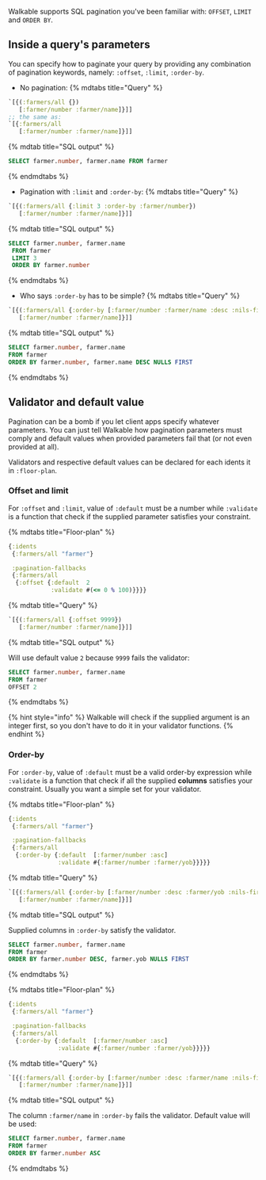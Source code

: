 Walkable supports SQL pagination you've been familiar with: `OFFSET`,
`LIMIT` and `ORDER BY`.

## Inside a query's parameters

You can specify how to paginate your query by providing any
combination of pagination keywords, namely: `:offset`, `:limit`,
`:order-by`.

* No pagination:
{% mdtabs title="Query" %}
```clojure
`[{(:farmers/all {})
   [:farmer/number :farmer/name]}]]
;; the same as:
`[{:farmers/all
   [:farmer/number :farmer/name]}]]
```
{% mdtab title="SQL output" %}
```sql
SELECT farmer.number, farmer.name FROM farmer
```
{% endmdtabs %}

* Pagination with `:limit` and `:order-by`:
{% mdtabs title="Query" %}
```clojure
`[{(:farmers/all {:limit 3 :order-by :farmer/number})
   [:farmer/number :farmer/name]}]]
```
{% mdtab title="SQL output" %}
```sql
SELECT farmer.number, farmer.name
 FROM farmer
 LIMIT 3
 ORDER BY farmer.number
```
{% endmdtabs %}

* Who says `:order-by` has to be simple?
{% mdtabs title="Query" %}
```clojure
`[{(:farmers/all {:order-by [:farmer/number :farmer/name :desc :nils-first]})
   [:farmer/number :farmer/name]}]]
```
{% mdtab title="SQL output" %}
```sql
SELECT farmer.number, farmer.name
FROM farmer
ORDER BY farmer.number, farmer.name DESC NULLS FIRST
```
{% endmdtabs %}

## Validator and default value

Pagination can be a bomb if you let client apps specify whatever
parameters. You can just tell Walkable how pagination parameters must
comply and default values when provided parameters fail that (or not
even provided at all).

Validators and respective default values can be declared for each
idents it in `:floor-plan`.

### Offset and limit

For `:offset` and `:limit`, value of `:default` must be a number while
`:validate` is a function that check if the supplied parameter
satisfies your constraint.

{% mdtabs title="Floor-plan" %}
```clojure
{:idents
 {:farmers/all "farmer"}

 :pagination-fallbacks
 {:farmers/all
  {:offset {:default  2
            :validate #(<= 0 % 100)}}}}
```
{% mdtab title="Query" %}
```clojure
`[{(:farmers/all {:offset 9999})
   [:farmer/number :farmer/name]}]]
```
{% mdtab title="SQL output" %}

Will use default value `2` because `9999` fails the validator:

```sql
SELECT farmer.number, farmer.name
FROM farmer
OFFSET 2
```
{% endmdtabs %}

{% hint style="info" %}
Walkable will check if the supplied argument is an integer first, so
you don't have to do it in your validator functions.
{% endhint %}

### Order-by

For `:order-by`, value of `:default` must be a valid order-by expression while
`:validate` is a function that check if all the supplied **columns**
satisfies your constraint. Usually you want a simple set for your validator.

{% mdtabs title="Floor-plan" %}
```clojure
{:idents
 {:farmers/all "farmer"}

 :pagination-fallbacks
 {:farmers/all
  {:order-by {:default  [:farmer/number :asc]
              :validate #{:farmer/number :farmer/yob}}}}}
```
{% mdtab title="Query" %}
```clojure
`[{(:farmers/all {:order-by [:farmer/number :desc :farmer/yob :nils-first]})
   [:farmer/number :farmer/name]}]]
```
{% mdtab title="SQL output" %}

Supplied columns in `:order-by` satisfy the validator.

```sql
SELECT farmer.number, farmer.name
FROM farmer
ORDER BY farmer.number DESC, farmer.yob NULLS FIRST
```
{% endmdtabs %}

{% mdtabs title="Floor-plan" %}
```clojure
{:idents
 {:farmers/all "farmer"}

 :pagination-fallbacks
 {:farmers/all
  {:order-by {:default  [:farmer/number :asc]
              :validate #{:farmer/number :farmer/yob}}}}}
```
{% mdtab title="Query" %}
```clojure
`[{(:farmers/all {:order-by [:farmer/number :desc :farmer/name :nils-first]})
   [:farmer/number :farmer/name]}]]
```
{% mdtab title="SQL output" %}

The column `:farmer/name` in `:order-by` fails the validator. Default
value will be used:

```sql
SELECT farmer.number, farmer.name
FROM farmer
ORDER BY farmer.number ASC
```
{% endmdtabs %}
